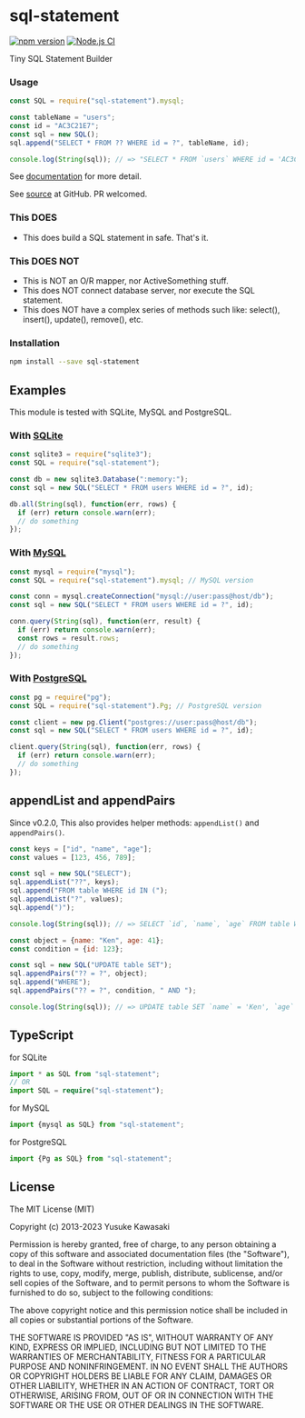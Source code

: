 # sql-statement

[![npm version](https://badge.fury.io/js/sql-statement.svg)](http://badge.fury.io/js/sql-statement)
[![Node.js CI](https://github.com/kawanet/sql-statement/workflows/Node.js%20CI/badge.svg?branch=master)](https://github.com/kawanet/sql-statement/actions/)

Tiny SQL Statement Builder

### Usage

```js
const SQL = require("sql-statement").mysql;

const tableName = "users";
const id = "AC3C21E7";
const sql = new SQL();
sql.append("SELECT * FROM ?? WHERE id = ?", tableName, id);

console.log(String(sql)); // => "SELECT * FROM `users` WHERE id = 'AC3C21E7'"
```

See [documentation](http://kawanet.github.io/sql-statement/SQL.html) for more detail.

See [source](https://github.com/kawanet/sql-statement) at GitHub. PR welcomed.

### This DOES

- This does build a SQL statement in safe. That's it.

### This DOES NOT

- This is NOT an O/R mapper, nor ActiveSomething stuff.
- This does NOT connect database server, nor execute the SQL statement.
- This does NOT have a complex series of methods such like: select(), insert(), update(), remove(), etc.

### Installation

```sh
npm install --save sql-statement
```

## Examples

This module is tested with SQLite, MySQL and PostgreSQL.

### With [SQLite](https://www.npmjs.com/package/sqlite3)

```js
const sqlite3 = require("sqlite3");
const SQL = require("sql-statement");

const db = new sqlite3.Database(":memory:");
const sql = new SQL("SELECT * FROM users WHERE id = ?", id);

db.all(String(sql), function(err, rows) {
  if (err) return console.warn(err);
  // do something
});
```

### With [MySQL](https://www.npmjs.com/package/mysql)

```js
const mysql = require("mysql");
const SQL = require("sql-statement").mysql; // MySQL version

const conn = mysql.createConnection("mysql://user:pass@host/db");
const sql = new SQL("SELECT * FROM users WHERE id = ?", id);

conn.query(String(sql), function(err, result) {
  if (err) return console.warn(err);
  const rows = result.rows;
  // do something
});
```

### With [PostgreSQL](https://www.npmjs.com/package/pg)

```js
const pg = require("pg");
const SQL = require("sql-statement").Pg; // PostgreSQL version

const client = new pg.Client("postgres://user:pass@host/db");
const sql = new SQL("SELECT * FROM users WHERE id = ?", id);

client.query(String(sql), function(err, rows) {
  if (err) return console.warn(err);
  // do something
});
```

## appendList and appendPairs

Since v0.2.0, This also provides helper methods: `appendList()` and `appendPairs()`.

```js
const keys = ["id", "name", "age"];
const values = [123, 456, 789];

const sql = new SQL("SELECT");
sql.appendList("??", keys);
sql.append("FROM table WHERE id IN (");
sql.appendList("?", values);
sql.append(")");

console.log(String(sql)); // => SELECT `id`, `name`, `age` FROM table WHERE id IN ( 123, 456, 789 )
```

```js
const object = {name: "Ken", age: 41};
const condition = {id: 123};

const sql = new SQL("UPDATE table SET");
sql.appendPairs("?? = ?", object);
sql.append("WHERE");
sql.appendPairs("?? = ?", condition, " AND ");

console.log(String(sql)); // => UPDATE table SET `name` = 'Ken', `age` = 41 WHERE `id` = 123
```

## TypeScript

for SQLite

```ts
import * as SQL from "sql-statement";
// OR
import SQL = require("sql-statement");
```

for MySQL

```ts
import {mysql as SQL} from "sql-statement";
```

for PostgreSQL

```ts
import {Pg as SQL} from "sql-statement";
```

## License

The MIT License (MIT)

Copyright (c) 2013-2023 Yusuke Kawasaki

Permission is hereby granted, free of charge, to any person obtaining a copy
of this software and associated documentation files (the "Software"), to deal
in the Software without restriction, including without limitation the rights
to use, copy, modify, merge, publish, distribute, sublicense, and/or sell
copies of the Software, and to permit persons to whom the Software is
furnished to do so, subject to the following conditions:

The above copyright notice and this permission notice shall be included in all
copies or substantial portions of the Software.

THE SOFTWARE IS PROVIDED "AS IS", WITHOUT WARRANTY OF ANY KIND, EXPRESS OR
IMPLIED, INCLUDING BUT NOT LIMITED TO THE WARRANTIES OF MERCHANTABILITY,
FITNESS FOR A PARTICULAR PURPOSE AND NONINFRINGEMENT. IN NO EVENT SHALL THE
AUTHORS OR COPYRIGHT HOLDERS BE LIABLE FOR ANY CLAIM, DAMAGES OR OTHER
LIABILITY, WHETHER IN AN ACTION OF CONTRACT, TORT OR OTHERWISE, ARISING FROM,
OUT OF OR IN CONNECTION WITH THE SOFTWARE OR THE USE OR OTHER DEALINGS IN THE
SOFTWARE.
